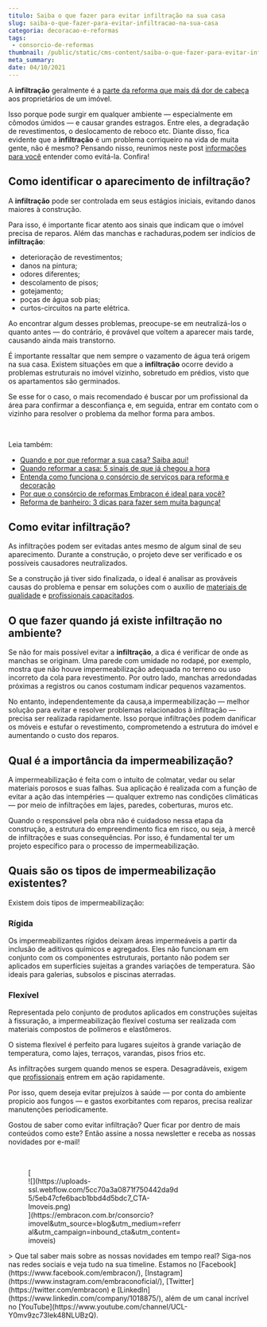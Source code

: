```yaml
---
titulo: Saiba o que fazer para evitar infiltração na sua casa
slug: saiba-o-que-fazer-para-evitar-infiltracao-na-sua-casa
categoria: decoracao-e-reformas
tags:
 - consorcio-de-reformas
thumbnail: /public/static/cms-content/saiba-o-que-fazer-para-evitar-infiltracao-na-sua-casa.jpeg
meta_summary: 
date: 04/10/2021
---
```

A **infiltração** geralmente é a [parte da reforma que mais dá dor de cabeça](https://www.embracon.com.br/blog/entenda-como-evitar-dores-de-cabeca-com-obras-e-reformas) aos proprietários de um imóvel.

Isso porque pode surgir em qualquer ambiente — especialmente em cômodos úmidos — e causar grandes estragos. Entre eles, a degradação de revestimentos, o deslocamento de reboco etc. Diante disso, fica evidente que a **infiltração** é um problema corriqueiro na vida de muita gente, não é mesmo? Pensando nisso, reunimos neste post [informações para você](https://www.embracon.com.br/blog/os-5-primeiros-passos-para-quem-vai-comecar-uma-reforma) entender como evitá-la. Confira!

Como identificar o aparecimento de infiltração?
-----------------------------------------------

A **infiltração** pode ser controlada em seus estágios iniciais, evitando danos maiores à construção.

Para isso, é importante ficar atento aos sinais que indicam que o imóvel precisa de reparos. Além das manchas e rachaduras,podem ser indícios de **infiltração**:

- deterioração de revestimentos;
- danos na pintura;
- odores diferentes;
- descolamento de pisos;
- gotejamento;
- poças de água sob pias;
- curtos-circuitos na parte elétrica.

Ao encontrar algum desses problemas, preocupe-se em neutralizá-los o quanto antes — do contrário, é provável que voltem a aparecer mais tarde, causando ainda mais transtorno.

É importante ressaltar que nem sempre o vazamento de água terá origem na sua casa. Existem situações em que a **infiltração** ocorre devido a problemas estruturais no imóvel vizinho, sobretudo em prédios, visto que os apartamentos são germinados.

Se esse for o caso, o mais recomendado é buscar por um profissional da área para confirmar a desconfiança e, em seguida, entrar em contato com o vizinho para resolver o problema da melhor forma para ambos.

‍

Leia também:

- [Quando e por que reformar a sua casa? Saiba aqui!](https://www.embracon.com.br/blog/quando-e-por-que-reformar-a-sua-casa-saiba-aqui)
- [Quando reformar a casa: 5 sinais de que já chegou a hora](https://www.embracon.com.br/blog/quando-reformar-a-casa-5-sinais-de-que-ja-chegou-a-hora)
- [Entenda como funciona o consórcio de serviços para reforma e decoração](https://www.embracon.com.br/blog/consorcio-de-servicos-para-reformas-e-decoracao)
- [Por que o consórcio de reformas Embracon é ideal para você?](https://www.embracon.com.br/blog/consorcio-reforma-embracon-por-que-e-uma-boa-opcao)
- [Reforma de banheiro: 3 dicas para fazer sem muita bagunça!](https://www.embracon.com.br/blog/reforma-de-banheiro-3-dicas-para-fazer-sem-muita-bagunca)

Como evitar infiltração?
------------------------

As infiltrações podem ser evitadas antes mesmo de algum sinal de seu aparecimento. Durante a construção, o projeto deve ser verificado e os possíveis causadores neutralizados.

Se a construção já tiver sido finalizada, o ideal é analisar as prováveis causas do problema e pensar em soluções com o auxílio de [materiais de qualidade](https://www.embracon.com.br/blog/saiba-como-escolher-os-melhores-fornecedores-para-sua-obra) e [profissionais capacitados](https://www.embracon.com.br/blog/afinal-preciso-de-um-engenheiro-de-obras-para-reformar-a-minha-casa).

O que fazer quando já existe infiltração no ambiente?
-----------------------------------------------------

Se não for mais possível evitar a **infiltração**, a dica é verificar de onde as manchas se originam. Uma parede com umidade no rodapé, por exemplo, mostra que não houve impermeabilização adequada no terreno ou uso incorreto da cola para revestimento. Por outro lado, manchas arredondadas próximas a registros ou canos costumam indicar pequenos vazamentos.

No entanto, independentemente da causa,a impermeabilização — melhor solução para evitar e resolver problemas relacionados à infiltração — precisa ser realizada rapidamente. Isso porque infiltrações podem danificar os móveis e estufar o revestimento, comprometendo a estrutura do imóvel e aumentando o custo dos reparos.

Qual é a importância da impermeabilização?
------------------------------------------

A impermeabilização é feita com o intuito de colmatar, vedar ou selar materiais porosos e suas falhas. Sua aplicação é realizada com a função de evitar a ação das intempéries — qualquer extremo nas condições climáticas — por meio de infiltrações em lajes, paredes, coberturas, muros etc.

Quando o responsável pela obra não é cuidadoso nessa etapa da construção, a estrutura do empreendimento fica em risco, ou seja, à mercê de infiltrações e suas consequências. Por isso, é fundamental ter um projeto específico para o processo de impermeabilização.

Quais são os tipos de impermeabilização existentes?
---------------------------------------------------

Existem dois tipos de impermeabilização:

### Rígida

Os impermeabilizantes rígidos deixam áreas impermeáveis a partir da inclusão de aditivos químicos e agregados. Eles não funcionam em conjunto com os componentes estruturais, portanto não podem ser aplicados em superfícies sujeitas a grandes variações de temperatura. São ideais para galerias, subsolos e piscinas aterradas.

### Flexível

Representada pelo conjunto de produtos aplicados em construções sujeitas à fissuração, a impermeabilização flexível costuma ser realizada com materiais compostos de polímeros e elastômeros.

O sistema flexível é perfeito para lugares sujeitos à grande variação de temperatura, como lajes, terraços, varandas, pisos frios etc.

As infiltrações surgem quando menos se espera. Desagradáveis, exigem que [profissionais](https://www.embracon.com.br/blog/afinal-preciso-de-um-engenheiro-de-obras-para-reformar-a-minha-casa) entrem em ação rapidamente.

Por isso, quem deseja evitar prejuízos à saúde — por conta do ambiente propicio aos fungos — e gastos exorbitantes com reparos, precisa realizar manutenções periodicamente.

Gostou de saber como evitar infiltração? Quer ficar por dentro de mais conteúdos como este? Então assine a nossa newsletter e receba as nossas novidades por e-mail!

‍

<figure class="w-richtext-figure-type-image w-richtext-align-center" style="max-width:310px">[<div>![](https://uploads-ssl.webflow.com/5cc70a3a0871f750442da9d5/5eb47cfe6bacb1bbd4d5bdc7_CTA-Imoveis.png)</div>](https://embracon.com.br/consorcio?imovel&utm_source=blog&utm_medium=referral&utm_campaign=inbound_cta&utm_content=imoveis)</figure>> Que tal saber mais sobre as nossas novidades em tempo real? Siga-nos nas redes sociais e veja tudo na sua timeline. Estamos no [Facebook](https://www.facebook.com/embracon/), [Instagram](https://www.instagram.com/embraconoficial/), [Twitter](https://twitter.com/embracon) e [LinkedIn](https://www.linkedin.com/company/1018875/), além de um canal incrível no [YouTube](https://www.youtube.com/channel/UCL-Y0mv9zc73Iek48NLUBzQ).

‍
